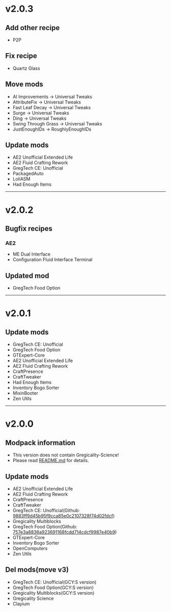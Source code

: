 # v2.0.3
## Add other recipe
* P2P

## Fix recipe
* Quartz Glass

## Move mods
* AI Improvements -> Universal Tweaks
* AttributeFix -> Universal Tweaks
* Fast Leaf Decay -> Universal Tweaks
* Surge -> Universal Tweaks
* Ding -> Universal Tweaks
* Swing Through Grass -> Universal Tweaks
* JustEnoughIDs -> RoughlyEnoughIDs

## Update mods
* AE2 Unofficial Extended Life
* AE2 Fluid Crafting Rework
* GregTech CE: Unofficial
* PackagedAuto
* LoliASM
* Had Enough Items

* * *

# v2.0.2
## Bugfix recipes
### AE2
* ME Dual Interface
* Configuration Fluid Interface Terminal

## Updated mod
* GregTech Food Option

* * *

# v2.0.1
## Update mods
* GregTech CE: Unofficial
* GregTech Food Option
* GTExpert-Core
* AE2 Unofficial Extended Life
* AE2 Fluid Crafting Rework
* CraftPresence
* CraftTweaker
* Had Enough Items
* Inventory Bogo Sorter
* MixinBooter
* Zen Utils

* * *

# v2.0.0
## Modpack information
* This version does not contain Gregicality-Science!
* Please read [README.md](https://github.com/GTModpackTeam/gregtech-expert-2/blob/develop/README.md) for details.

## Update mods
* AE2 Unofficial Extended Life
* AE2 Fluid Crafting Rework
* CraftPresence
* CraftTweaker
* GregTech CE: Unofficial(Github: [9883ff9d45b95f9cca85e0c2107328f74d02fdcf](https://github.com/GregTechCEu/GregTech/tree/9883ff9d45b95f9cca85e0c2107328f74d02fdcf))
* Gregicality Multiblocks
* GregTech Food Option(Github: [757e3a8836a923691168fcdd714cdcf9987e40b9](https://github.com/bruberu/GregTechFoodOption/tree/757e3a8836a923691168fcdd714cdcf9987e40b9))
* GTExpert-Core
* Inventory Bogo Sorter
* OpenComputers
* Zen Utils

## Del mods(move v3)
* GregTech CE: Unofficial(GCY:S version)
* GregTech Food Option(GCY:S version)
* Gregicality Multiblocks(GCY:S version)
* Gregicality Science
* Clayium
